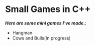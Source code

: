 # Small Games in C++
**_Here are some mini games I've made.:_**

 - Hangman
 - Cows and Bulls(In progress)
